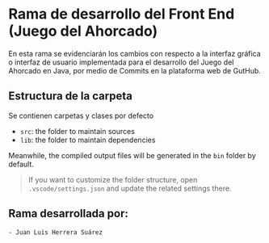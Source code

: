 # Rama de desarrollo del Front End (Juego del Ahorcado)

En esta rama se evidenciarán los cambios con respecto a la interfaz gráfica o interfaz de usuario implementada para el desarrollo del Juego del Ahorcado en Java, por medio de Commits en la plataforma web de GutHub.

## Estructura de la carpeta

Se contienen carpetas y clases por defecto

- `src`: the folder to maintain sources
- `lib`: the folder to maintain dependencies

Meanwhile, the compiled output files will be generated in the `bin` folder by default.

> If you want to customize the folder structure, open `.vscode/settings.json` and update the related settings there.

## Rama desarrollada por:
```
- Juan Luis Herrera Suárez
```
